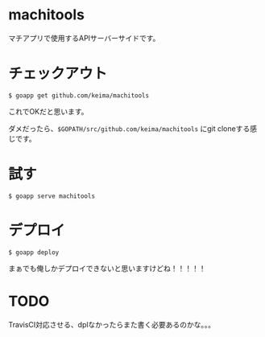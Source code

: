 # machitools
マチアプリで使用するAPIサーバーサイドです。

# チェックアウト

    $ goapp get github.com/keima/machitools

これでOKだと思います。

ダメだったら、`$GOPATH/src/github.com/keima/machitools` にgit cloneする感じです。

# 試す

    $ goapp serve machitools

# デプロイ

    $ goapp deploy

まぁでも俺しかデプロイできないと思いますけどね！！！！！

# TODO

TravisCI対応させる、dplなかったらまた書く必要あるのかな。。。